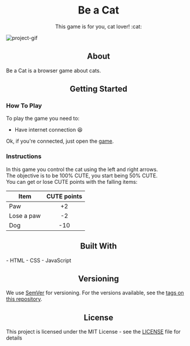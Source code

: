 <h1 align="center">Be a Cat</h1>   
  
<p align="center">This game is for you, cat lover! :cat:</p>   

<!-- BADGES -->

<!-- IMAGEM -->
![project-gif](https://github.com/EricMGS/BeACat/blob/master/screenshot.gif)  
   
   
<h2 align="center">About</h2>
Be a Cat is a browser game about cats.  

<h2 align="center">Getting Started</h2>
   
### How To Play 
To play the game you need to:  
- Have internet connection :laughing:  
  
Ok, if you're connected, just open the [game](https://ericmgs.github.io/BeACat/).  

### Instructions
In this game you control the cat using the left and right arrows.  
The objective is to be 100% CUTE, you start being 50% CUTE.  
You can get or lose CUTE points with the falling items:

|   Item   |  CUTE points  |
|----------|:-------------:|
|    Paw   |       +2      |
|Lose a paw|       -2      |
|   Dog    |      -10      |

<h2 align="center">Built With</h2>
- HTML  
- CSS  
- JavaScript  

<h2 align="center">Versioning</h2>

We use [SemVer](http://semver.org/) for versioning. For the versions available, see the [tags on this repository](https://github.com/EricMGS/BeACat/tags). 

<h2 align="center">License</h2>

This project is licensed under the MIT License - see the [LICENSE](https://github.com/EricMGS/BeACat/blob/master/LICENSE) file for details
